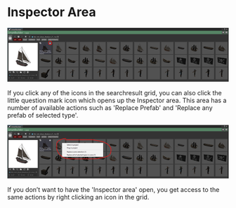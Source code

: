 # Inspector Area

![Inspector Area](/images/SelectionOverlay.png "View info in selected asset")

If you click any of the icons in the searchresult grid, you can also click the little question mark icon which opens up the Inspector area. This area has a number of available actions such as 'Replace Prefab' and 'Replace any prefab of selected type'.

![Overlay](/images/SelectionOverlay2.png "Right click menu options")

If you don’t want to have the 'Inspector area' open, you get access to the same actions by right clicking an icon in the grid.